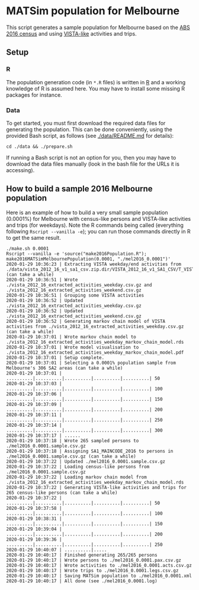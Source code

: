 # MATSim population for Melbourne

This script generates a sample population for Melbourne based on the [ABS 2016 census](https://www.abs.gov.au/websitedbs/censushome.nsf/home/2016) and using [VISTA-like](https://transport.vic.gov.au/about/data-and-research/vista) activities and trips.

## Setup

### R
The population generation code (in `*.R` files) is written in [R](https://www.r-project.org) and a working knowledge of R is assumed here. You may have to install some missing R packages for instance.

### Data

To get started, you must first download the required data files for generating the population. This can be done conveniently, using the provided Bash script, as follows (see [./data/README.md](./data/README.md) for details):
```
cd ./data && ./prepare.sh
```

If running a Bash script is not an option for you, then you may have to download the data files manually (look in the bash file for the URLs it is accessing).

## How to build a sample 2016 Melbourne population

Here is an example of how to build a very small sample population (0.0001%) for Melbourne with census-like persons and VISTA-like activities and trips (for weekdays). Note the R commands being called (everything following `Rscript --vanilla -e`); you can run those commands directly in R to get the same result.

```
./make.sh 0.0001
Rscript --vanilla -e 'source("make2016Population.R"); make2016MATSimMelbournePopulation(0.0001, "./mel2016_0.0001")'
2020-01-29 10:36:23 | Extracting VISTA weekday/end activities from ./data/vista_2012_16_v1_sa1_csv.zip.dir/VISTA_2012_16_v1_SA1_CSV/T_VISTA12_16_SA1_V1.csv (can take a while)
2020-01-29 10:36:51 | Wrote ./vista_2012_16_extracted_activities_weekday.csv.gz and ./vista_2012_16_extracted_activities_weekend.csv.gz
2020-01-29 10:36:51 | Grouping some VISTA activities
2020-01-29 10:36:52 | Updated ./vista_2012_16_extracted_activities_weekday.csv.gz
2020-01-29 10:36:52 | Updated ./vista_2012_16_extracted_activities_weekend.csv.gz
2020-01-29 10:36:52 | Generating markov chain model of VISTA activities from ./vista_2012_16_extracted_activities_weekday.csv.gz (can take a while)
2020-01-29 10:37:01 | Wrote markov chain model to ./vista_2012_16_extracted_activities_weekday_markov_chain_model.rds
2020-01-29 10:37:01 | Wrote model visualisation to ./vista_2012_16_extracted_activities_weekday_markov_chain_model.pdf
2020-01-29 10:37:01 | Setup complete.
2020-01-29 10:37:01 | Selecting a 0.0001% population sample from Melbourne's 306 SA2 areas (can take a while)
2020-01-29 10:37:01 | ..........|..........|..........|..........|..........| 50
2020-01-29 10:37:03 | ..........|..........|..........|..........|..........| 100
2020-01-29 10:37:06 | ..........|..........|..........|..........|..........| 150
2020-01-29 10:37:09 | ..........|..........|..........|..........|..........| 200
2020-01-29 10:37:11 | ..........|..........|..........|..........|..........| 250
2020-01-29 10:37:14 | ..........|..........|..........|..........|..........| 300
2020-01-29 10:37:17 | ......
2020-01-29 10:37:18 | Wrote 265 sampled persons to ./mel2016_0.0001.sample.csv.gz
2020-01-29 10:37:18 | Assigning SA1_MAINCODE_2016 to persons in ./mel2016_0.0001.sample.csv.gz (can take a while)
2020-01-29 10:37:22 | Updated ./mel2016_0.0001.sample.csv.gz
2020-01-29 10:37:22 | Loading census-like persons from ./mel2016_0.0001.sample.csv.gz
2020-01-29 10:37:22 | Loading markov chain model from ./vista_2012_16_extracted_activities_weekday_markov_chain_model.rds
2020-01-29 10:37:22 | Generating VISTA-like activities and trips for 265 census-like persons (can take a while)
2020-01-29 10:37:22 | ..........|..........|..........|..........|..........| 50
2020-01-29 10:37:58 | ..........|..........|..........|..........|..........| 100
2020-01-29 10:38:31 | ..........|..........|..........|..........|..........| 150
2020-01-29 10:39:04 | ..........|..........|..........|..........|..........| 200
2020-01-29 10:39:36 | ..........|..........|..........|..........|..........| 250
2020-01-29 10:40:07 | ..........|.....
2020-01-29 10:40:17 | Finished generating 265/265 persons
2020-01-29 10:40:17 | Wrote persons to ./mel2016_0.0001.pax.csv.gz
2020-01-29 10:40:17 | Wrote activities to ./mel2016_0.0001.acts.csv.gz
2020-01-29 10:40:17 | Wrote trips to ./mel2016_0.0001.legs.csv.gz
2020-01-29 10:40:17 | Saving MATSim population to ./mel2016_0.0001.xml
2020-01-29 10:40:17 | All done (see ./mel2016_0.0001.log)
```
